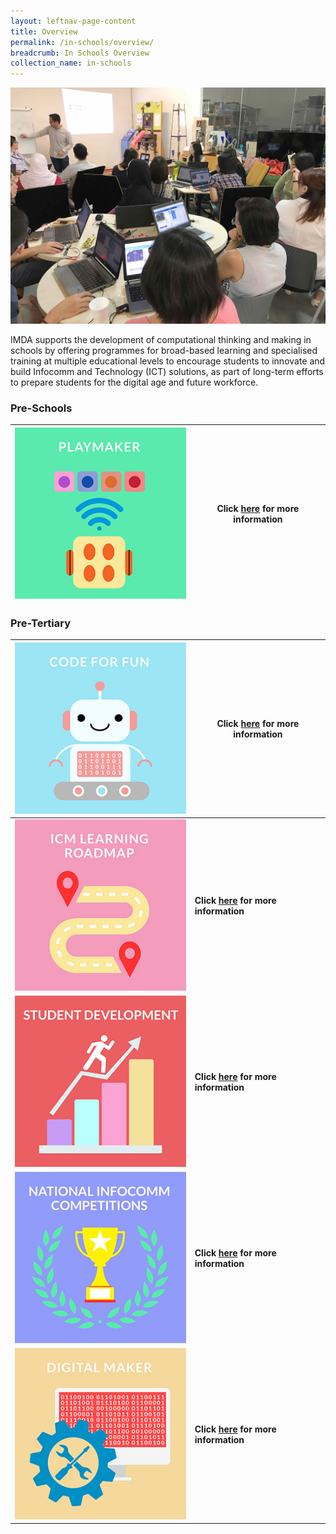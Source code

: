 ```yaml
---
layout: leftnav-page-content
title: Overview
permalink: /in-schools/overview/
breadcrumb: In Schools Overview
collection_name: in-schools
---
```

![In Schools Overview](/images/in-schools/overview/in-schools-overview.jpg)

IMDA supports the development of computational thinking and making in schools by offering programmes for broad-based learning and specialised training at multiple educational levels to encourage students to innovate and build Infocomm and Technology (ICT) solutions, as part of long-term efforts to prepare students for the digital age and future workforce.

### Pre-Schools

| ![code for fun](/images/in-schools/overview/Playmaker_Icon.jpg)  |  Click [here](https://isomer-dlp-staging.netlify.com/in-schools/playmaker-overview/) for more information |
|---|---|

### Pre-Tertiary

| ![code for fun](/images/in-schools/overview/Code_For_Fun_Icon_V2.jpg)  |  Click [here](https://isomer-dlp-staging.netlify.com/in-schools/code-for-fun/overview/) for more information |
|---|---|
| ![code for fun](/images/in-schools/overview/ICM_Icon_V2.jpg)  | **Click [here](https://isomer-dlp-staging.netlify.com/in-schools/icm-learning-roadmap/) for more information** |
|  ![code for fun](/images/in-schools/overview/Student_Development_Icon_V2.jpg)  |  **Click [here](https://isomer-dlp-staging.netlify.com/in-schools/student-development/) for more information** | 
|  ![code for fun](/images/in-schools/overview/National_Infocomm_Icon_V2.jpg) | **Click [here](https://isomer-dlp-staging.netlify.com/in-schools/national-infocomm-competitions/) for more information** |
| ![code for fun](/images/in-schools/overview/Digital_Maker_Icon_V2.jpg)  |  **Click [here](https://isomer-dlp-staging.netlify.com/in-schools/digital-maker/overview/) for more information** |
